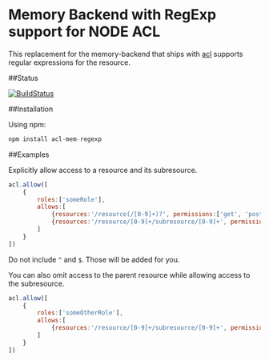 Memory Backend with RegExp support for NODE ACL
===================

This replacement for the memory-backend that ships with [acl](https://github.com/OptimalBits/node_acl "node_acl") supports regular expressions for the resource.

##Status

[![BuildStatus](https://secure.travis-ci.org/futurechan/node_acl-mem-regexp.png?branch=master)](https://travis-ci.org/futurechan/node_acl-mem-regexp)


##Installation

Using npm:

```javascript
npm install acl-mem-regexp
```

##Examples

Explicitly allow access to a resource and its subresource.
```javascript
acl.allow([
	{
		roles:['someRole'], 
		allows:[
			{resources:'/resource(/[0-9]+)?', permissions:['get', 'post', 'put']},
			{resources:'/resource/[0-9]+/subresource/[0-9]+', permissions:['get', 'post', 'put']}
		]
	}
])
```

Do not include ```^``` and ```$```. Those will be added for you.

You can also omit access to the parent resource while allowing access to the subresource.
```javascript
acl.allow([
	{
		roles:['someOtherRole'], 
		allows:[
			{resources:'/resource/[0-9]+/subresource/[0-9]+', permissions:['get', 'post', 'put']}
		]
	}
])
```

